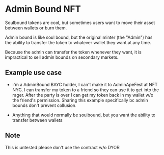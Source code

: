 # Admin Bound NFT

Soulbound tokens are cool, but sometimes users want to move their asset between wallets or burn them.

Admin bound is like soul bound, but the original minter (the "Admin") has the ability to transfer the token to whatever wallet they want at any time.

Because the admin can transfer the token whenever they want, it is impractical to sell admin bounds on secondary markets.

## Example use case

- I'm a AdminBound BAYC holder, I can't make it to AdminApeFest at NFT NYC. I can transfer my token to a friend so they can use it to get into the rager. After the party is over I can get my token back in my wallet w/o the friend's permission. Sharing this example specifically bc admin bounds don't prevent collusion.

- Anything that would normally be soulbound, but you want the ability to transfer between wallets

## Note

This is untested please don't use the contract w/o DYOR
